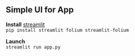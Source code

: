 ## Simple UI for App

**Install** [streamlit](https://docs.streamlit.io/library/api-reference/widgets/st.file_uploader)  
`pip install streamlit folium streamlit-folium`

**Launch**  
`streamlit run app.py`
